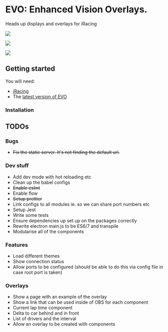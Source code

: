 # EVO: Enhanced Vision Overlays.

Heads up displays and overlays for iRacing

![](https://user-images.githubusercontent.com/3791360/44296752-d77a1180-a307-11e8-896a-7dbf9223ac96.jpg)

![](https://user-images.githubusercontent.com/3791360/44296751-d77a1180-a307-11e8-9504-6b3b0b8c3c37.jpg)

![](https://user-images.githubusercontent.com/3791360/44304586-3c367a00-a3a3-11e8-8fd2-78227ac0f55d.gif)

## Getting started

You will need:
* [iRacing](https://www.iracing.com/)
* The [latest version of EVO](https://github.com/crimsonronin/evo/releases)

### Installation

## TODOs

### Bugs

*   ~~Fix the static server. It's not finding the default url.~~

### Dev stuff

*   Add dev mode with hot reloading etc
*   Clean up the babel configs
*   ~~Enable eslint~~
*   Enable flow
*   ~~Setup prettier~~
*   Link configs to all modules ie. so we can share port numbers etc
*   Setup Jest
*   Write some tests
*   Ensure dependencies up set up on the packages correctly
*   Rewrite electron main.js to be ES6/7 and transpile
*   Modularise all of the components

### Features

*   Load different themes
*   Show connection status
*   Allow ports to be configured (should be able to do this via config file in case root port is taken)

### Overlays

*   Show a page with an example of the overlay
*   Show a link that can be used inside of OBS for each component
*   Current lap time component
*   Delta to car behind and in front
*   List of drivers and the interval
*   Allow an overlay to be created with components
